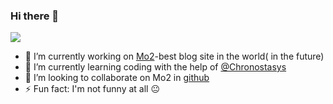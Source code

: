 ### Hi there 👋
<a href="https://github.com/easilylazy">
  <img src="https://github-readme-stats.vercel.app/api?username=easilylazy&show_icons=true&theme=dracula" />
</a>



- 🔭 I’m currently working on [Mo2](https://www.motwo.cn)-best blog site in the world( in the future)
- 🌱 I’m currently learning coding with the help of [@Chronostasys](https://github.com/Chronostasys)
- 👯 I’m looking to collaborate on Mo2 in [github](https://github.com/monkey-mouse/mo2)
- ⚡ Fun fact: I'm not funny at all 😐

<!--
**easilylazy/easilylazy** is a ✨ _special_ ✨ repository because its `README.md` (this file) appears on your GitHub profile.

Here are some ideas to get you started:

- 🔭 I’m currently working on ...
- 🌱 I’m currently learning ...
- 👯 I’m looking to collaborate on ...
- 🤔 I’m looking for help with ...
- 💬 Ask me about ...
- 📫 How to reach me: ...
- 😄 Pronouns: ...
- ⚡ Fun fact: ...
-->
